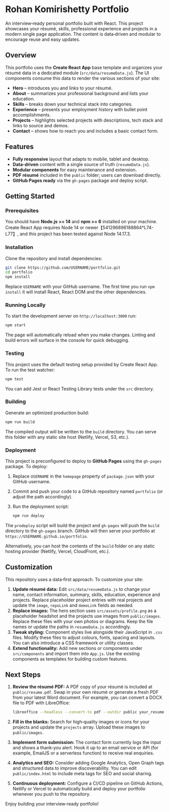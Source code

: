 # Rohan Komirishetty Portfolio

An interview‑ready personal portfolio built with React.  This project showcases
your résumé, skills, professional experience and projects in a modern single
page application.  The content is data‑driven and modular to encourage reuse
and easy updates.

## Overview

This portfolio uses the **Create React App** base template and organizes
your résumé data in a dedicated module (`src/data/resumeData.js`).  The UI
components consume this data to render the various sections of your site:

* **Hero** – introduces you and links to your résumé.
* **About** – summarizes your professional background and lists your education.
* **Skills** – breaks down your technical stack into categories.
* **Experience** – presents your employment history with bullet point
  accomplishments.
* **Projects** – highlights selected projects with descriptions, tech stack and
  links to source and demos.
* **Contact** – shows how to reach you and includes a basic contact form.

## Features

* **Fully responsive** layout that adapts to mobile, tablet and desktop.
* **Data‑driven** content with a single source of truth (`resumeData.js`).
* **Modular components** for easy maintenance and extension.
* **PDF résumé** included in the `public` folder; users can download directly.
* **GitHub Pages ready** via the `gh-pages` package and deploy script.

## Getting Started

### Prerequisites

You should have **Node.js >= 14** and **npm >= 6** installed on your machine.
Create React App requires Node 14 or newer【541296896188864†L74-L77】, and this project has been tested
against Node 14.17.3.

### Installation

Clone the repository and install dependencies:

```bash
git clone https://github.com/USERNAME/portfolio.git
cd portfolio
npm install
```

Replace `USERNAME` with your GitHub username.  The first time you run
`npm install` it will install React, React DOM and the other dependencies.

### Running Locally

To start the development server on `http://localhost:3000` run:

```bash
npm start
```

The page will automatically reload when you make changes.  Linting and
build errors will surface in the console for quick debugging.

### Testing

This project uses the default testing setup provided by Create React App.
To run the test watcher:

```bash
npm test
```

You can add Jest or React Testing Library tests under the `src` directory.

### Building

Generate an optimized production build:

```bash
npm run build
```

The compiled output will be written to the `build` directory.  You can serve
this folder with any static site host (Netlify, Vercel, S3, etc.).

### Deployment

This project is preconfigured to deploy to **GitHub Pages** using the
`gh-pages` package.  To deploy:

1. Replace `USERNAME` in the `homepage` property of `package.json` with your GitHub username.
2. Commit and push your code to a GitHub repository named `portfolio` (or
   adjust the path accordingly).
3. Run the deployment script:

   ```bash
   npm run deploy
   ```

The `predeploy` script will build the project and `gh-pages` will push the
`build` directory to the `gh-pages` branch.  GitHub will then serve your
portfolio at `https://USERNAME.github.io/portfolio`.

Alternatively, you can host the contents of the `build` folder on any static
hosting provider (Netlify, Vercel, CloudFront, etc.).

## Customization

This repository uses a data‑first approach.  To customize your site:

1. **Update résumé data:**  Edit `src/data/resumeData.js` to change your name,
   contact information, summary, skills, education, experience and projects.
   Replace placeholder project entries with real projects and update the
   `image`, `repoLink` and `demoLink` fields as needed.
2. **Replace images:**  The hero section uses `src/assets/profile.png` as a
   placeholder headshot and the projects use images from `public/images`.
   Replace these files with your own photos or diagrams.  Keep the file
   names or update the paths in `resumeData.js` accordingly.
3. **Tweak styling:**  Component styles live alongside their JavaScript in
   `.css` files.  Modify these files to adjust colours, fonts, spacing and
   layouts.  You can also introduce a CSS framework or utility classes.
4. **Extend functionality:**  Add new sections or components under
   `src/components` and import them into `App.js`.  Use the existing
   components as templates for building custom features.

## Next Steps

1. **Review the résumé PDF:**  A PDF copy of your résumé is included at
   `public/resume.pdf`.  Swap in your own résumé or generate a fresh PDF from
   your latest Word document.  For example, you can convert a DOCX file to
   PDF with LibreOffice:

   ```bash
   libreoffice --headless --convert-to pdf --outdir public your_resume.docx
   ```

2. **Fill in the blanks:**  Search for high‑quality images or icons for your
   projects and update the `projects` array.  Upload these images to
   `public/images`.

3. **Implement form submission:**  The contact form currently logs the input
   and shows a thank‑you alert.  Hook it up to an email service or API (for
   example, EmailJS or a serverless function) to receive real enquiries.

4. **Analytics and SEO:**  Consider adding Google Analytics, Open Graph tags
   and structured data to improve discoverability.  You can edit
   `public/index.html` to include meta tags for SEO and social sharing.

5. **Continuous deployment:**  Configure a CI/CD pipeline on GitHub Actions,
   Netlify or Vercel to automatically build and deploy your portfolio
   whenever you push to the repository.

Enjoy building your interview‑ready portfolio!